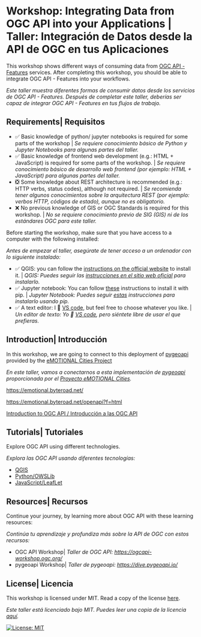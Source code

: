 # Workshop: Integrating Data from OGC API into your Applications | Taller: Integración de Datos desde la API de OGC en tus Aplicaciones

This workshop shows different ways of consuming data from [OGC API - Features](https://features.developer.ogc.org/) services. After completing this workshop, you should be able to integrate OGC API - Features into your workflows.

_Este taller muestra diferentes formas de consumir datos desde los servicios de OGC API - Features.
Después de completar este taller, deberías ser capaz de integrar OGC API - Features en tus flujos de trabajo._

## Requirements| Requisitos

* ✅ Basic knowledge of python/ jupyter notebooks is required for some parts of the workshop | _Se requiere conocimiento básico de Python y Jupyter Notebooks para algunas partes del taller._
* ✅ Basic knowledge of frontend web development (e.g.: HTML + JavaScript) is required for some parts of the workshop. | _Se requiere conocimiento básico de desarrollo web frontend (por ejemplo: HTML + JavaScript) para algunas partes del taller._
* ❎ Some knowledge about REST architecture is recommended (e.g.: HTTP verbs, status codes), although not required. | _Se recomienda tener algunos conocimientos sobre la arquitectura REST (por ejemplo: verbos HTTP, códigos de estado), aunque no es obligatorio._
* ❌ No previous knowledge of GIS or OGC Standards is required for this workshop. | _No se requiere conocimiento previo de SIG (GIS) ni de los estándares OGC para este taller._

Before starting the workshop, make sure that you have access to a computer with the following installed:

_Antes de empezar el taller, asegúrate de tener acceso a un ordenador con lo siguiente instalado:_

* ✅ QGIS: you can follow the [instructions on the official website](https://qgis.org/resources/installation-guide/) to install it. | _QGIS: Puedes seguir las [instrucciones en el sitio web oficial](https://qgis.org/resources/installation-guide/) para instalarlo._
* ✅ Jupyter notebook: You can follow [these](https://jupyter.org/install) instructions to install it with pip. | _Jupyter Notebook: Puedes seguir [estas](https://jupyter.org/install) instrucciones para instalarlo usando pip._
* ✅ A text editor: I 💙 [VS code](https://code.visualstudio.com/), but feel free to choose whatever you like. | _Un editor de texto: Yo 💙 [VS code](https://code.visualstudio.com/), pero siéntete libre de usar el que prefieras._
  
## Introduction| Introducción

In this workshop, we are going to connect to this deployment of [pygeoapi](https://pygeoapi.io/) provided by the [eMOTIONAL Cities Project](https://emotionalcities-h2020.eu/)

_En este taller, vamos a conectarnos a esta implementación de [pygeoapi](https://pygeoapi.io/) proporcionada por el [Proyecto eMOTIONAL Cities](https://emotionalcities-h2020.eu/)._

https://emotional.byteroad.net/

https://emotional.byteroad.net/openapi?f=html

[Introduction to OGC API / Introducción a las OGC API](https://myogc1-my.sharepoint.com/:p:/g/personal/jsimoes_ogc_org/EZRAbX0oDKhBkNiir_mvHGYBFMOAGlZLury2MCuXnH0Lkg?e=W0ZbhY)

## Tutorials| Tutoriales

Explore OGC API using different technologies.

_Explora las OGC API usando diferentes tecnologías:_

* [QGIS](QGIS.md)
* [Python/OWSLib](python.md)
* [JavaScript/LeafLet](javascript.md)

## Resources| Recursos

Continue your journey, by learning more about OGC API with these learning resources:

_Continúa tu aprendizaje y profundiza más sobre la API de OGC con estos recursos:_

* OGC API Workshop| _Taller de OGC API: https://ogcapi-workshop.ogc.org/_
* pygeoapi Workshop| _Taller de pygeoapi: https://dive.pygeoapi.io/_

## License| Licencia

This workshop is licensed under MIT. Read a copy of the license [here](./LICENSE).

_Este taller está licenciado bajo MIT. Puedes leer una copia de la licencia [aquí](./LICENSE)._

[![License: MIT](https://img.shields.io/badge/License-MIT-yellow.svg)](https://opensource.org/licenses/MIT)
